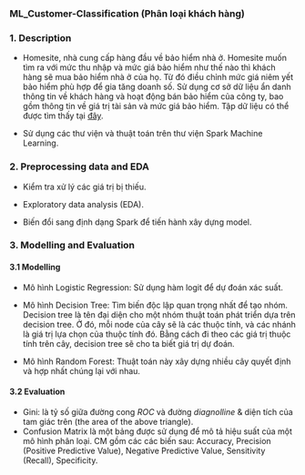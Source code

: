 ### ML_Customer-Classification (Phân loại khách hàng)
### 1. Description

- Homesite, nhà cung cấp hàng đầu về bảo hiểm nhà ở. Homesite muốn tìm ra với mức thu nhập và mức giá bảo hiểm như thế nào thì khách hàng sẽ mua bảo hiểm nhà ở của họ. Từ đó điều chỉnh mức giá niêm yết bảo hiểm phù hợp để gia tăng doanh số. Sử dụng cơ sở dữ liệu ẩn danh thông tin về khách hàng và hoạt động bán bảo hiểm của công ty, bao gồm thông tin về giá trị tài sản và mức giá bảo hiểm. Tập dữ liệu có thể được tìm thấy tại [đây](https://www.kaggle.com/c/homesite-quote-conversion).
  
- Sử dụng các thư viện và thuật toán trên thư viện Spark Machine Learning. 
### 2. Preprocessing data and EDA

- Kiểm tra xử lý các giá trị bị thiếu.
   
- Exploratory data analysis (EDA).

- Biến đổi sang định dạng Spark để tiến hành xây dựng model.
 ### 3. Modelling and Evaluation
 #### 3.1 Modelling
   - Mô hình Logistic Regression: Sử dụng hàm logit để dự đoán xác suất.
   
   - Mô hình Decision Tree: Tìm biến độc lập quan trọng nhất để tạo nhóm. Decision tree là tên đại diện cho một nhóm thuật
toán phát triển dựa trên decision tree. Ở đó, mỗi node của cây sẽ là các thuộc tính, và các nhánh là giá trị lựa
chọn của thuộc tính đó. Bằng cách đi theo các giá trị thuộc tính trên cây, decision tree sẽ cho ta biết giá trị dự
đoán.

   - Mô hình Random Forest: Thuật toán này xây dựng nhiều cây quyết định và hợp nhất chúng lại với nhau.
 #### 3.2 Evaluation
   - Gini: là tỷ số giữa đường cong $ROC$ và đường $diagnol line$ & diện tích của tam giác trên (the area of the above triangle).
   - Confusion Matrix là một bảng được sử dụng để mô tả hiệu suất của một mô hình phân loại. CM gồm các các biến sau: Accuracy, Precision (Positive Predictive Value), Negative Predictive Value, Sensitivity (Recall), Specificity.
   
   
